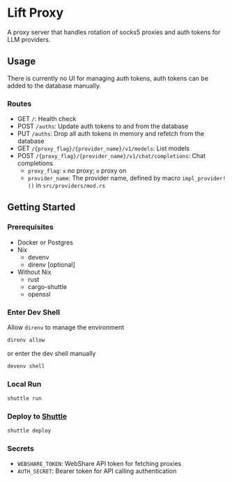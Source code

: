 # Lift Proxy

A proxy server that handles rotation of socks5 proxies and auth tokens for LLM providers.

## Usage

There is currently no UI for managing auth tokens,
auth tokens can be added to the database manually.

### Routes

- GET `/`: Health check
- POST `/auths`: Update auth tokens to and from the database
- PUT `/auths`: Drop all auth tokens in memory and refetch from the database
- GET `/{proxy_flag}/{provider_name}/v1/models`: List models
- POST `/{proxy_flag}/{provider_name}/v1/chat/completions`: Chat completions
  - `proxy_flag`: `x` no proxy; `o` proxy on
  - `provider_name`: The provider name, defined by macro `impl_provider!()` in `src/providers/mod.rs`

## Getting Started

### Prerequisites

- Docker or Postgres
- Nix
  - devenv
  - direnv [optional]
- Without Nix
  - rust
  - cargo-shuttle
  - openssl

### Enter Dev Shell

Allow `direnv` to manage the environment

```sh
direnv allow
```

or enter the dev shell manually

```sh
devenv shell
```

### Local Run

```sh
shuttle run
```

### Deploy to [Shuttle](https://www.shuttle.dev/)

```sh
shuttle deploy
```

### Secrets

- `WEBSHARE_TOKEN`: WebShare API token for fetching proxies
- `AUTH_SECRET`: Bearer token for API calling authentication
